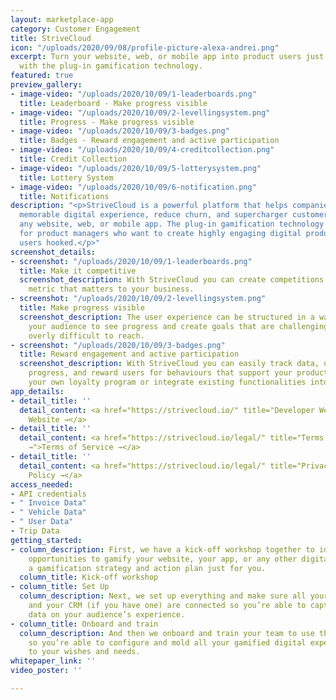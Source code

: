 ```yaml
---
layout: marketplace-app
category: Customer Engagement
title: StriveCloud
icon: "/uploads/2020/09/08/profile-picture-alexa-andrei.png"
excerpt: Turn your website, web, or mobile app into product users just love using
  with the plug-in gamification technology.
featured: true
preview_gallery:
- image-video: "/uploads/2020/10/09/1-leaderboards.png"
  title: Leaderboard - Make progress visible
- image-video: "/uploads/2020/10/09/2-levellingsystem.png"
  title: Progress - Make progress visible
- image-video: "/uploads/2020/10/09/3-badges.png"
  title: Badges - Reward engagement and active participation
- image-video: "/uploads/2020/10/09/4-creditcollection.png"
  title: Credit Collection
- image-video: "/uploads/2020/10/09/5-lotterysystem.png"
  title: Lottery System
- image-video: "/uploads/2020/10/09/6-notification.png"
  title: Notifications
description: "<p>StriveCloud is a powerful platform that helps companies provide a
  memorable digital experience, reduce churn, and supercharger customer loyalty within
  any website, web, or mobile app. The plug-in gamification technology is designed
  for product managers who want to create highly engaging digital products that get
  users hooked.</p>"
screenshot_details:
- screenshot: "/uploads/2020/10/09/1-leaderboards.png"
  title: Make it competitive
  screenshot_description: With StriveCloud you can create competitions around any
    metric that matters to your business.
- screenshot: "/uploads/2020/10/09/2-levellingsystem.png"
  title: Make progress visible
  screenshot_description: The user experience can be structured in a way that allows
    your audience to see progress and create goals that are challenging without being
    overly difficult to reach.
- screenshot: "/uploads/2020/10/09/3-badges.png"
  title: Reward engagement and active participation
  screenshot_description: With StriveCloud you can easily track data, understand user
    progress, and reward users for behaviours that support your product goals. Set-up
    your own loyalty program or integrate existing functionalities into your products.
app_details:
- detail_title: ''
  detail_content: <a href="https://strivecloud.io/" title="Developer Website →">Developer
    Website →</a>
- detail_title: ''
  detail_content: <a href="https://strivecloud.io/legal/" title="Terms of Service
    →">Terms of Service →</a>
- detail_title: ''
  detail_content: <a href="https://strivecloud.io/legal/" title="Privacy Policy →">Privacy
    Policy →</a>
access_needed:
- API credentials
- " Invoice Data"
- " Vehicle Data"
- " User Data"
- Trip Data
getting_started:
- column_description: First, we have a kick-off workshop together to identify possible
    opportunities to gamify your website, your app, or any other digital asset, with
    a gamification strategy and action plan just for you.
  column_title: Kick-off workshop
- column_title: Set Up
  column_description: Next, we set up everything and make sure all your data points
    and your CRM (if you have one) are connected so you’re able to capture enriched
    data on your audience’s experience.
- column_title: Onboard and train
  column_description: And then we onboard and train your team to use the software,
    so you’re able to configure and mold all your gamified digital experiences entirely
    to your wishes and needs.
whitepaper_link: ''
video_poster: ''

---
```

